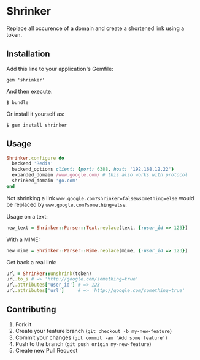 # Shrinker

Replace all occurence of a domain and create a shortened link using a token.

## Installation

Add this line to your application's Gemfile:

    gem 'shrinker'

And then execute:

    $ bundle

Or install it yourself as:

    $ gem install shrinker

## Usage


```ruby
Shrinker.configure do
  backend 'Redis'
  backend_options client: {port: 6388, host: '192.168.12.22'}
  expanded_domain /www.google.com/ # this also works with protocol
  shrinked_domain 'go.com'
end
```

Not shrinking a link `www.google.com?shrinker=false&something=else` would be replaced by `www.google.com?something=else`.

Usage on a text:

```ruby
new_text = Shrinker::Parser::Text.replace(text, {:user_id => 123})
```

With a MIME:

```ruby
new_mime = Shrinker::Parser::Mime.replace(mime, {:user_id => 123})
```

Get back a real link:

```ruby
url = Shrinker::unshrink(token)
url.to_s # => 'http://google.com/something=true'
url.attributes['user_id'] # => 123
url.attributes['url']     # => 'http://google.com/something=true'
```

## Contributing

1. Fork it
2. Create your feature branch (`git checkout -b my-new-feature`)
3. Commit your changes (`git commit -am 'Add some feature'`)
4. Push to the branch (`git push origin my-new-feature`)
5. Create new Pull Request
